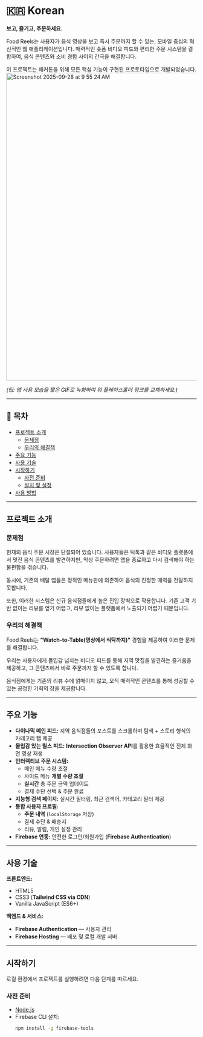 # 🇰🇷 Korean  

**보고, 즐기고, 주문하세요.**  

Food Reels는 사용자가 음식 영상을 보고 즉시 주문까지 할 수 있는, 모바일 중심의 혁신적인 웹 애플리케이션입니다. 매력적인 숏폼 비디오 피드와 편리한 주문 시스템을 결합하여, 음식 콘텐츠와 소비 경험 사이의 간극을 해결합니다.  

이 프로젝트는 해커톤을 위해 모든 핵심 기능이 구현된 프로토타입으로 개발되었습니다.  
<img width="1415" height="813" alt="Screenshot 2025-09-28 at 9 55 24 AM" src="https://github.com/user-attachments/assets/670c3590-572f-4b59-a2f0-2f9b56278408" />

*(팁: 앱 사용 모습을 짧은 GIF로 녹화하여 위 플레이스홀더 링크를 교체하세요.)*  

---

## 📑 목차  

- [프로젝트 소개](#프로젝트-소개)  
  - [문제점](#문제점)  
  - [우리의 해결책](#우리의-해결책)  
- [주요 기능](#주요-기능)  
- [사용 기술](#사용-기술)  
- [시작하기](#시작하기)  
  - [사전 준비](#사전-준비)  
  - [설치 및 설정](#설치-및-설정)  
- [사용 방법](#사용-방법)  

---

## 프로젝트 소개  

### 문제점  
현재의 음식 주문 시장은 단절되어 있습니다. 사용자들은 틱톡과 같은 비디오 플랫폼에서 멋진 음식 콘텐츠를 발견하지만, 막상 주문하려면 앱을 종료하고 다시 검색해야 하는 불편함을 겪습니다.  

동시에, 기존의 배달 앱들은 정적인 메뉴판에 의존하여 음식의 진정한 매력을 전달하지 못합니다.  

또한, 이러한 시스템은 신규 음식점들에게 높은 진입 장벽으로 작용합니다. 기존 고객 기반 없이는 리뷰를 얻기 어렵고, 리뷰 없이는 플랫폼에서 노출되기 어렵기 때문입니다.  

### 우리의 해결책  
Food Reels는 **"Watch-to-Table(영상에서 식탁까지)"** 경험을 제공하여 이러한 문제를 해결합니다.  

우리는 사용자에게 몰입감 넘치는 비디오 피드를 통해 지역 맛집을 발견하는 즐거움을 제공하고, 그 콘텐츠에서 바로 주문까지 할 수 있도록 합니다.  

음식점에게는 기존의 리뷰 수에 얽매이지 않고, 오직 매력적인 콘텐츠를 통해 성공할 수 있는 공정한 기회의 장을 제공합니다.  

---

## 주요 기능  

- **다이나믹 메인 피드:** 지역 음식점들의 포스트를 스크롤하며 탐색 + 스토리 형식의 카테고리 탭 제공  
- **몰입감 있는 릴스 피드:** **Intersection Observer API**를 활용한 효율적인 전체 화면 영상 재생  
- **인터랙티브 주문 시스템:**  
  - 메인 메뉴 수량 조절  
  - 사이드 메뉴 **개별 수량 조절**  
  - **실시간** 총 주문 금액 업데이트  
  - 결제 수단 선택 & 주문 완료  
- **지능형 검색 페이지:** 실시간 필터링, 최근 검색어, 카테고리 필터 제공  
- **통합 사용자 프로필:**  
  - **주문 내역** (`localStorage` 저장)  
  - 결제 수단 & 배송지  
  - 리뷰, 알림, 개인 설정 관리  
- **Firebase 연동:** 안전한 로그인/회원가입 (**Firebase Authentication**)  

---

## 사용 기술  

**프론트엔드:**  
- HTML5  
- CSS3 (**Tailwind CSS via CDN**)  
- Vanilla JavaScript (ES6+)  

**백엔드 & 서비스:**  
- **Firebase Authentication** — 사용자 관리  
- **Firebase Hosting** — 배포 및 로컬 개발 서버  

---

## 시작하기  

로컬 환경에서 프로젝트를 실행하려면 다음 단계를 따르세요.  

### 사전 준비  
- [Node.js](https://nodejs.org/)  
- Firebase CLI 설치:  
  ```sh
  npm install -g firebase-tools

